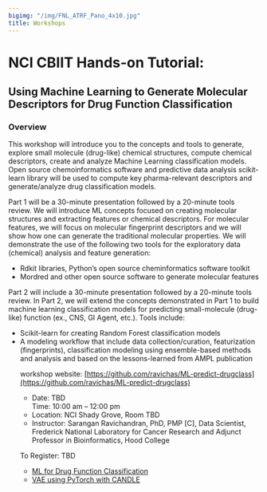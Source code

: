 ```yaml
---
bigimg: "/img/FNL_ATRF_Pano_4x10.jpg"
title: Workshops
---
```


<h1> NCI CBIIT Hands-on Tutorial: </h1>

<h2> Using Machine Learning to Generate Molecular Descriptors for Drug Function Classification </h2>

<h3> Overview </h3>

<p> This workshop will introduce you to the concepts and tools to generate, explore small molecule (drug-like) 
chemical structures, compute chemical descriptors, create and analyze Machine Learning classification models. 
Open source chemoinformatics software and predictive data analysis scikit-learn library will be used to 
compute key pharma-relevant descriptors and generate/analyze drug classification models.


<p> Part 1 will be a 30-minute presentation followed by a 20-minute tools review. We will introduce ML concepts 
focused on creating molecular structures and extracting features or chemical descriptors. For molecular features, 
we will focus on molecular fingerprint descriptors and we will show how one can generate the traditional 
molecular properties. We will demonstrate the use of the following two tools for the exploratory data 
(chemical) analysis and feature generation:

<ul>
<li> Rdkit libraries, Python’s open source cheminformatics software toolkit </li>
<li> Mordred and other open source software to generate molecular features </li>
</ul>

<p> Part 2 will include a 30-minute presentation followed by a 20-minute tools review. 
In Part 2, we will extend the concepts demonstrated in Part 1 to build machine learning 
classification models for predicting small-molecule (drug-like) function (ex., CNS, GI Agent, etc.). 
Tools include:

<ul>
<li> Scikit-learn for creating Random Forest classification models </li>
<li> A modeling workflow that include data collection/curation, featurization 
(fingerprints), classification modeling using ensemble-based methods and analysis and based 
on the lessons-learned from AMPL publication </li>

workshop website:  [https://github.com/ravichas/ML-predict-drugclass](https://github.com/ravichas/ML-predict-drugclass)

<ul>
<li> Date: 		TBD
</li>Time:		10:00 am – 12:00 pm
<li> Location:	NCI Shady Grove, Room TBD
<li> Instructor:	Sarangan Ravichandran, PhD, PMP [C], Data Scientist,
                             Frederick National Laboratory for Cancer Research and Adjunct Professor in
                             Bioinformatics, Hood College
</ul>

To Register: 	TBD



* [ML for Drug Function Classification](https://github.com/ravichas/ML-predict-drugclass)
* [VAE using PyTorch with CANDLE](https://cbiit.github.com/sdsi/workshops/vae_with_pytorch)
